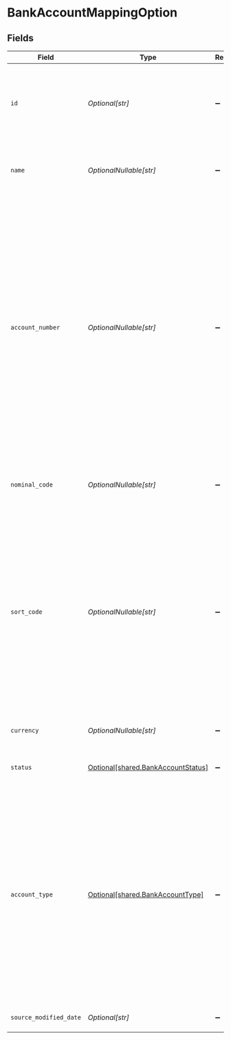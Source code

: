 # BankAccountMappingOption


## Fields

| Field                                                                                                                                                                                                                                                                   | Type                                                                                                                                                                                                                                                                    | Required                                                                                                                                                                                                                                                                | Description                                                                                                                                                                                                                                                             | Example                                                                                                                                                                                                                                                                 |
| ----------------------------------------------------------------------------------------------------------------------------------------------------------------------------------------------------------------------------------------------------------------------- | ----------------------------------------------------------------------------------------------------------------------------------------------------------------------------------------------------------------------------------------------------------------------- | ----------------------------------------------------------------------------------------------------------------------------------------------------------------------------------------------------------------------------------------------------------------------- | ----------------------------------------------------------------------------------------------------------------------------------------------------------------------------------------------------------------------------------------------------------------------- | ----------------------------------------------------------------------------------------------------------------------------------------------------------------------------------------------------------------------------------------------------------------------- |
| `id`                                                                                                                                                                                                                                                                    | *Optional[str]*                                                                                                                                                                                                                                                         | :heavy_minus_sign:                                                                                                                                                                                                                                                      | Identifier for the account, unique for the company in the accounting software.                                                                                                                                                                                          | 3d5a8e00-d108-4045-8823-7f342676cffa                                                                                                                                                                                                                                    |
| `name`                                                                                                                                                                                                                                                                  | *OptionalNullable[str]*                                                                                                                                                                                                                                                 | :heavy_minus_sign:                                                                                                                                                                                                                                                      | Name of the bank account in the accounting software.                                                                                                                                                                                                                    | Bank of Dave current account                                                                                                                                                                                                                                            |
| `account_number`                                                                                                                                                                                                                                                        | *OptionalNullable[str]*                                                                                                                                                                                                                                                 | :heavy_minus_sign:                                                                                                                                                                                                                                                      | Account number for the bank account.<br/><br/>Xero integrations<br/>Only a UK account number shows for bank accounts with GBP currency and a combined total of sort code and account number that equals 14 digits, For non-GBP accounts, the full bank account number is populated. |                                                                                                                                                                                                                                                                         |
| `nominal_code`                                                                                                                                                                                                                                                          | *OptionalNullable[str]*                                                                                                                                                                                                                                                 | :heavy_minus_sign:                                                                                                                                                                                                                                                      | Code used to identify each nominal account for a business.                                                                                                                                                                                                              |                                                                                                                                                                                                                                                                         |
| `sort_code`                                                                                                                                                                                                                                                             | *OptionalNullable[str]*                                                                                                                                                                                                                                                 | :heavy_minus_sign:                                                                                                                                                                                                                                                      | Sort code for the bank account.<br/><br/>Xero integrations<br/>The sort code is only displayed when the currency = GBP and the sort code and account number sum to 14 digits. For non-GBP accounts, this field is not populated.                                        |                                                                                                                                                                                                                                                                         |
| `currency`                                                                                                                                                                                                                                                              | *OptionalNullable[str]*                                                                                                                                                                                                                                                 | :heavy_minus_sign:                                                                                                                                                                                                                                                      | The bank account's base currency.                                                                                                                                                                                                                                       |                                                                                                                                                                                                                                                                         |
| `status`                                                                                                                                                                                                                                                                | [Optional[shared.BankAccountStatus]](../../models/shared/bankaccountstatus.md)                                                                                                                                                                                          | :heavy_minus_sign:                                                                                                                                                                                                                                                      | The current status of the bank account.                                                                                                                                                                                                                                 | Active                                                                                                                                                                                                                                                                  |
| `account_type`                                                                                                                                                                                                                                                          | [Optional[shared.BankAccountType]](../../models/shared/bankaccounttype.md)                                                                                                                                                                                              | :heavy_minus_sign:                                                                                                                                                                                                                                                      | The type of transactions and balances on the account.  <br/>For Credit accounts, positive balances are liabilities, and positive transactions **reduce** liabilities.  <br/>For Debit accounts, positive balances are assets, and positive transactions **increase** assets. |                                                                                                                                                                                                                                                                         |
| `source_modified_date`                                                                                                                                                                                                                                                  | *Optional[str]*                                                                                                                                                                                                                                                         | :heavy_minus_sign:                                                                                                                                                                                                                                                      | N/A                                                                                                                                                                                                                                                                     | 2022-10-23 00:00:00 +0000 UTC                                                                                                                                                                                                                                           |